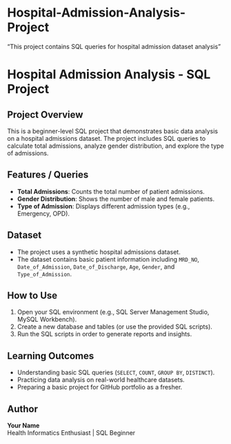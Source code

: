 # Hospital-Admission-Analysis-Project
“This project contains SQL queries for hospital admission dataset analysis”

# Hospital Admission Analysis - SQL Project

## Project Overview
This is a beginner-level SQL project that demonstrates basic data analysis on a hospital admissions dataset. The project includes SQL queries to calculate total admissions, analyze gender distribution, and explore the type of admissions.

## Features / Queries
- **Total Admissions**: Counts the total number of patient admissions.
- **Gender Distribution**: Shows the number of male and female patients.
- **Type of Admission**: Displays different admission types (e.g., Emergency, OPD).

## Dataset
- The project uses a synthetic hospital admissions dataset.
- The dataset contains basic patient information including `MRD_NO`, `Date_of_Admission`, `Date_of_Discharge`, `Age`, `Gender`, and `Type_of_Admission`.

## How to Use
1. Open your SQL environment (e.g., SQL Server Management Studio, MySQL Workbench).  
2. Create a new database and tables (or use the provided SQL scripts).  
3. Run the SQL scripts in order to generate reports and insights.  

## Learning Outcomes
- Understanding basic SQL queries (`SELECT`, `COUNT`, `GROUP BY`, `DISTINCT`).  
- Practicing data analysis on real-world healthcare datasets.  
- Preparing a basic project for GitHub portfolio as a fresher.

## Author
**Your Name**  
Health Informatics Enthusiast | SQL Beginner


